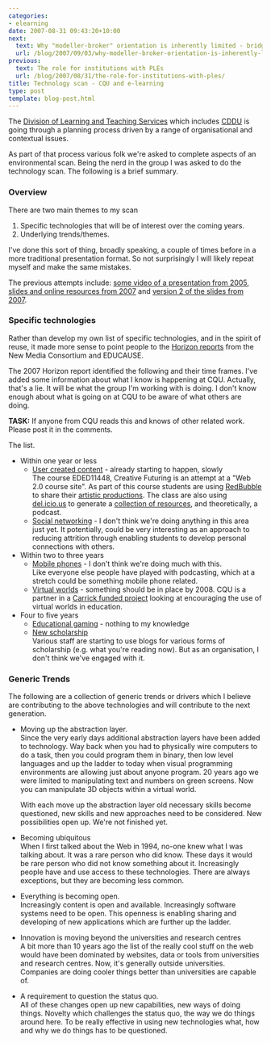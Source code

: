 ```yaml
---
categories:
- elearning
date: 2007-08-31 09:43:20+10:00
next:
  text: Why "modeller-broker" orientation is inherently limited - bridging the gap
  url: /blog/2007/09/03/why-modeller-broker-orientation-is-inherently-limited-bridging-the-gap/
previous:
  text: The role for institutions with PLEs
  url: /blog/2007/08/31/the-role-for-institutions-with-ples/
title: Technology scan - CQU and e-learning
type: post
template: blog-post.html
---
```

The [Division of Learning and Teaching Services](http://dtls.cqu.edu.au/) which includes [CDDU](http://cddu.cqu.edu.au/) is going through a planning process driven by a range of organisational and contextual issues.

As part of that process various folk we're asked to complete aspects of an environmental scan. Being the nerd in the group I was asked to do the technology scan. The following is a brief summary.

### Overview

There are two main themes to my scan

1. Specific technologies that will be of interest over the coming years.
2. Underlying trends/themes.

I've done this sort of thing, broadly speaking, a couple of times before in a more traditional presentation format. So not surprisingly I will likely repeat myself and make the same mistakes.

The previous attempts include: [some video of a presentation from 2005](http://cq-pan.cqu.edu.au/david-jones/Publications/Presentations/Future_Drivers/), [slides and online resources from 2007](http://eros.cqu.edu.au/index.php/PossibleFutures) and [version 2 of the slides from 2007](http://cq-pan.cqu.edu.au/david-jones/Publications/Presentations/PossibleFuturesII/).

### Specific technologies

Rather than develop my own list of specific technologies, and in the spirit of reuse, it made more sense to point people to the [Horizon reports](http://www.nmc.org/horizon/) from the New Media Consortium and EDUCAUSE.

The 2007 Horizon report identified the following and their time frames. I've added some information about what I know is happening at CQU. Actually, that's a lie. It will be what the group I'm working with is doing. I don't know enough about what is going on at CQU to be aware of what others are doing.

**TASK:** If anyone from CQU reads this and knows of other related work. Please post it in the comments.

The list.

- Within one year or less
    - [User created content](http://www.nmc.org/horizon/2007/user-created-content) - already starting to happen, slowly  
        The course EDED11448, Creative Futuring is an attempt at a "Web 2.0 course site". As part of this course students are using [RedBubble](http://www.redbubble.com/) to share their [artistic productions](http://webfuse.cqu.edu.au/Courses/EDED11448/Portfolio/). The class are also using [del.icio.us](http://del.icio.us) to generate a [collection of resources](http://webfuse.cqu.edu.au/Courses/EDED11448/Resources/), and theoretically, a podcast.
    - [Social networking](http://www.nmc.org/horizon/2007/social-networking) - I don't think we're doing anything in this area just yet. It potentially, could be very interesting as an approach to reducing attrition through enabling students to develop personal connections with others.
- Within two to three years
    - [Mobile phones](http://www.nmc.org/horizonproject/2007/mobile-phones) - I don't think we're doing much with this.  
        Like everyone else people have played with podcasting, which at a stretch could be something mobile phone related.
    - [Virtual worlds](http://www.nmc.org/horizonproject/2007/virtual-worlds) - something should be in place by 2008. 
        CQU is a partner in a [Carrick funded project](http://cddu.cqu.edu.au/index.php/Web3D_Exchange_Project) looking at encouraging the use of virtual worlds in education.
- Four to five years
    - [Educational gaming](http://www.nmc.org/horizonproject/2007/massively-multiplayer-educational-gaming) - nothing to my knowledge
    - [New scholarship](http://www.nmc.org/horizonproject/2007/new-scholarship)  
        Various staff are starting to use blogs for various forms of scholarship (e.g. what you're reading now). But as an organisation, I don't think we've engaged with it.

### Generic Trends

The following are a collection of generic trends or drivers which I believe are contributing to the above technologies and will contribute to the next generation.

- Moving up the abstraction layer.  
    Since the very early days additional abstraction layers have been added to technology. Way back when you had to physically wire computers to do a task, then you could program them in binary, then low level languages and up the ladder to today when visual programming environments are allowing just about anyone program. 20 years ago we were limited to manipulating text and numbers on green screens. Now you can manipulate 3D objects within a virtual world.
    
    With each move up the abstraction layer old necessary skills become questioned, new skills and new approaches need to be considered. New possibilities open up. We're not finished yet.
    
- Becoming ubiquitous  
    When I first talked about the Web in 1994, no-one knew what I was talking about. It was a rare person who did know. These days it would be rare person who did not know something about it. Increasingly people have and use access to these technologies. There are always exceptions, but they are becoming less common.
- Everything is becoming open.  
    Increasingly content is open and available. Increasingly software systems need to be open. This openness is enabling sharing and developing of new applications which are further up the ladder.
- Innovation is moving beyond the universities and research centres  
    A bit more than 10 years ago the list of the really cool stuff on the web would have been dominated by websites, data or tools from universities and research centres. Now, it's generally outside universities. Companies are doing cooler things better than universities are capable of.
- A requirement to question the status quo.  
    All of these changes open up new capabilities, new ways of doing things. Novelty which challenges the status quo, the way we do things around here. To be really effective in using new technologies what, how and why we do things has to be questioned.